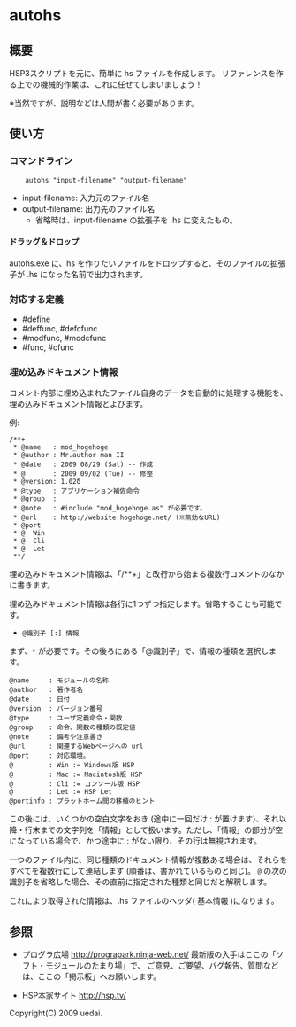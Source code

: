 # autohs
## 概要
HSP3スクリプトを元に、簡単に hs ファイルを作成します。
リファレンスを作る上での機械的作業は、これに任せてしまいましょう！

※当然ですが、説明などは人間が書く必要があります。

## 使い方
### コマンドライン
```
	autohs "input-filename" "output-filename"
```

* input-filename: 入力元のファイル名
* output-filename: 出力先のファイル名
  * 省略時は、input-filename の拡張子を .hs に変えたもの。

#### ドラッグ＆ドロップ
autohs.exe に、hs を作りたいファイルをドロップすると、そのファイルの拡張子が .hs になった名前で出力されます。

### 対応する定義
* #define
* #deffunc, #defcfunc
* #modfunc, #modcfunc
* #func, #cfunc

### 埋め込みドキュメント情報
コメント内部に埋め込まれたファイル自身のデータを自動的に処理する機能を、埋め込みドキュメント情報とよびます。

例:
```hsp
/**+
 * @name   : mod_hogehoge
 * @author : Mr.author man II
 * @date   : 2009 08/29 (Sat) -- 作成
 * @       : 2009 09/02 (Tue) -- 修整
 * @version: 1.02δ
 * @type   : アプリケーション補佐命令
 * @group  : 
 * @note   : #include "mod_hogehoge.as" が必要です。
 * @url    : http://website.hogehoge.net/ (※無効なURL)
 * @port
 * @  Win
 * @  Cli
 * @  Let
 **/
```

埋め込みドキュメント情報は、「/**+」と改行から始まる複数行コメントのなかに書きます。

埋め込みドキュメント情報は各行に1つずつ指定します。省略することも可能です。

* ``@識別子 [:] 情報``

まず、`*` が必要です。その後ろにある「@識別子」で、情報の種類を選択します。

```
@name     : モジュールの名称
@author   : 著作者名
@date     : 日付
@version  : バージョン番号
@type     : ユーザ定義命令・関数
@group    : 命令、関数の種類の既定値
@note     : 備考や注意書き
@url      : 関連するWebページへの url
@port     : 対応環境。
@         : Win := Windows版 HSP
@         : Mac := Macintosh版 HSP
@         : Cli := コンソール版 HSP
@         : Let := HSP Let
@portinfo : プラットホーム間の移植のヒント
```

この後には、いくつかの空白文字をおき (途中に一回だけ : が置けます)、それ以降・行末までの文字列を「情報」として扱います。ただし、「情報」の部分が空になっている場合で、かつ途中に : がない限り、その行は無視されます。

一つのファイル内に、同じ種類のドキュメント情報が複数ある場合は、それらをすべてを複数行にして連結します (順番は、書かれているものと同じ)。
`@` の次の識別子を省略した場合、その直前に指定された種類と同じだと解釈します。

これにより取得された情報は、.hs ファイルのヘッダ( 基本情報 )になります。

## 参照
* プログラ広場
  <http://prograpark.ninja-web.net/>
  最新版の入手はここの「ソフト・モジュールのたまり場」で、
  ご意見、ご要望、バグ報告、質問などは、ここの「掲示板」へお願いします。

* HSP本家サイト
  <http://hsp.tv/>

Copyright(C) 2009 uedai.
